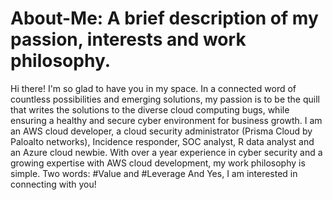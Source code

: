 # About-Me: A brief description of my passion, interests and work philosophy.
Hi there! I'm so glad to have you in my space. In a connected word of countless possibilities and emerging solutions, my passion is to be the quill that writes the solutions to the diverse cloud computing bugs, while ensuring a healthy and secure cyber environment for business growth.
I am an AWS cloud developer, a cloud security administrator (Prisma Cloud by Paloalto networks), Incidence responder, SOC analyst, R data analyst and an Azure cloud newbie. 
With over a year experience in cyber security and a growing expertise with AWS cloud development, my work philosophy is simple. Two words: #Value and #Leverage
And Yes, I am interested in connecting with you!

